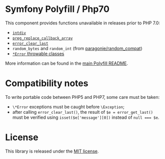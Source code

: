 Symfony Polyfill / Php70
========================

This component provides functions unavailable in releases prior to PHP 7.0:

- [`intdiv`](http://php.net/intdiv)
- [`preg_replace_callback_array`](http://php.net/preg_replace_callback_array)
- [`error_clear_last`](http://php.net/error_clear_last)
- `random_bytes` and `random_int` (from [paragonie/random_compat](https://github.com/paragonie/random_compat))
- [`*Error` throwable classes](http://php.net/Error)

More information can be found in the
[main Polyfill README](https://github.com/symfony/polyfill/blob/master/README.md).

Compatibility notes
===================

To write portable code between PHP5 and PHP7, some care must be taken:
- `\*Error` exceptions must be caught before `\Exception`;
- after calling `error_clear_last()`, the result of `$e = error_get_last()` must be
  verified using `isset($e['message'][0])` instead of `null === $e`.

License
=======

This library is released under the [MIT license](LICENSE).
